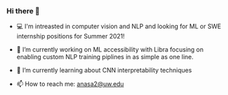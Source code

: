 ### Hi there 👋

- 💻 I'm intreasted in computer vision and NLP and looking for ML or SWE internship positions for Summer 2021!
- 🔭 I’m currently working on ML accessibility with Libra focusing on enabling custom NLP training piplines in as simple as one line.
- 🌱 I’m currently learning about CNN interpretability techniques


- 📫 How to reach me: anasa2@uw.edu

<!--
**anas-awadalla/anas-awadalla** is a ✨ _special_ ✨ repository because its `README.md` (this file) appears on your GitHub profile.

Here are some ideas to get you started:

- 🔭 I’m currently working on ...
- 🌱 I’m currently learning ...
- 👯 I’m looking to collaborate on ...
- 🤔 I’m looking for help with ...
- 💬 Ask me about ...
- 📫 How to reach me: ...
- 😄 Pronouns: ...
- ⚡ Fun fact: ...
-->
